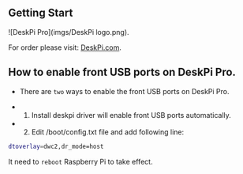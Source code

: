 
## Getting Start  
![DeskPi Pro](imgs/DeskPi logo.png).

For order please visit: [DeskPi.com](https://www.deskpi.com/).

## How to enable front USB ports on DeskPi Pro.
* There are `two` ways to enable the front USB ports on DeskPi Pro.
- 1. Install deskpi driver will enable front USB ports automatically.
- 2. Edit /boot/config.txt file and add following line:
```bash
dtoverlay=dwc2,dr_mode=host
```
It need to `reboot` Raspberry Pi to take effect.
